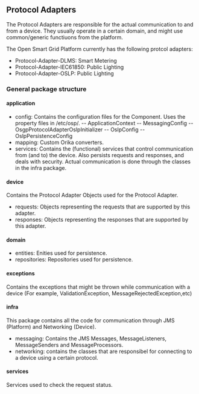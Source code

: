 ## Protocol Adapters

The Protocol Adapters are responsible for the actual communication to and from a device. They usually operate in a certain domain, and might use common/generic functiuons from the platform.

The Open Smart Grid Platform currently has the following protcol adapters:
- Protocol-Adapter-DLMS: Smart Metering 
- Protocol-Adapter-IEC61850: Public Lighting
- Protocol-Adapter-OSLP: Public Lighting

### General package structure

#### application
- config: Contains the configuration files for the Component. Uses the property files in /etc/osp/.
-- ApplicationContext
-- MessagingConfig
-- OsgpProtocolAdapterOslpInitializer
-- OslpConfig
-- OslpPersistenceConfig
- mapping: Custom Orika converters.
- services: Contains the (functional) services that control communication from (and to) the device. Also persists requests and responses, and deals with security. Actual communication is done through the classes in the infra package.

#### device
Contains the Protocol Adapter Objects used for the Protocol Adapter.
- requests: Objects representing the requests that are supported by this adapter.
- responses: Objects representing the responses that are supported by this adapter.

#### domain
- entities: Enities used for persistence.
- repositories: Repositories used for persistence.

#### exceptions
Contains the exceptions that might be thrown while communication with a device (For example, ValidationException, MessageRejectedException,etc)

#### infra
This package contains all the code for communication through JMS (Platform) and Networking (Device).
- messaging: Contains the JMS Messages, MessageListeners, MessageSenders and MessageProcessors.
- networking: contains the classes that are responsibel for connecting to a device using a certain protocol.

#### services
Services used to check the request status.